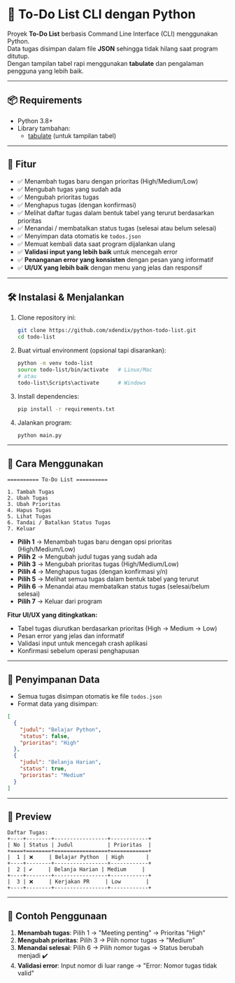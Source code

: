 # 📝 To-Do List CLI dengan Python

Proyek **To-Do List** berbasis Command Line Interface (CLI) menggunakan Python.  
Data tugas disimpan dalam file **JSON** sehingga tidak hilang saat program ditutup.  
Dengan tampilan tabel rapi menggunakan **tabulate** dan pengalaman pengguna yang lebih baik.

---

## 📦 Requirements
- Python 3.8+
- Library tambahan:
  - [tabulate](https://pypi.org/project/tabulate/) (untuk tampilan tabel)

---

## 📌 Fitur
- ✅ Menambah tugas baru dengan prioritas (High/Medium/Low)
- ✅ Mengubah tugas yang sudah ada
- ✅ Mengubah prioritas tugas
- ✅ Menghapus tugas (dengan konfirmasi)
- ✅ Melihat daftar tugas dalam bentuk tabel yang terurut berdasarkan prioritas
- ✅ Menandai / membatalkan status tugas (selesai atau belum selesai)
- ✅ Menyimpan data otomatis ke `todos.json`
- ✅ Memuat kembali data saat program dijalankan ulang
- ✅ **Validasi input yang lebih baik** untuk mencegah error
- ✅ **Penanganan error yang konsisten** dengan pesan yang informatif
- ✅ **UI/UX yang lebih baik** dengan menu yang jelas dan responsif

---

## 🛠️ Instalasi & Menjalankan
1. Clone repository ini:
   ```bash
   git clone https://github.com/xdendix/python-todo-list.git
   cd todo-list
   ```
2. Buat virtual environment (opsional tapi disarankan):
   ```bash
   python -m venv todo-list
   source todo-list/bin/activate   # Linux/Mac
   # atau
   todo-list\Scripts\activate      # Windows
   ```

3. Install dependencies:
   ```bash
   pip install -r requirements.txt
   ```

4. Jalankan program:
   ```bash
   python main.py
   ```

---

## 🚀 Cara Menggunakan

```
========== To-Do List ==========

1. Tambah Tugas
2. Ubah Tugas
3. Ubah Prioritas
4. Hapus Tugas
5. Lihat Tugas
6. Tandai / Batalkan Status Tugas
7. Keluar
```

- **Pilih 1** → Menambah tugas baru dengan opsi prioritas (High/Medium/Low)
- **Pilih 2** → Mengubah judul tugas yang sudah ada
- **Pilih 3** → Mengubah prioritas tugas (High/Medium/Low)
- **Pilih 4** → Menghapus tugas (dengan konfirmasi y/n)
- **Pilih 5** → Melihat semua tugas dalam bentuk tabel yang terurut
- **Pilih 6** → Menandai atau membatalkan status tugas (selesai/belum selesai)
- **Pilih 7** → Keluar dari program

**Fitur UI/UX yang ditingkatkan:**
- Tabel tugas diurutkan berdasarkan prioritas (High → Medium → Low)
- Pesan error yang jelas dan informatif
- Validasi input untuk mencegah crash aplikasi
- Konfirmasi sebelum operasi penghapusan

---

## 💾 Penyimpanan Data
- Semua tugas disimpan otomatis ke file `todos.json`
- Format data yang disimpan:
```json
[
  {
    "judul": "Belajar Python",
    "status": false,
    "prioritas": "High"
  },
  {
    "judul": "Belanja Harian", 
    "status": true,
    "prioritas": "Medium"
  }
]
```

---

## 📸 Preview
```
Daftar Tugas: 
+----+--------+-----------------+------------+
| No | Status | Judul           | Prioritas  |
+====+========+=================+============+
|  1 | ❌     | Belajar Python  | High       |
+----+--------+-----------------+------------+
|  2 | ✔️     | Belanja Harian | Medium     |
+----+--------+-----------------+------------+
|  3 | ❌     | Kerjakan PR     | Low        |
+----+--------+-----------------+------------+
```

---

## 🎯 Contoh Penggunaan
1. **Menambah tugas**: Pilih 1 → "Meeting penting" → Prioritas "High"
2. **Mengubah prioritas**: Pilih 3 → Pilih nomor tugas → "Medium"
3. **Menandai selesai**: Pilih 6 → Pilih nomor tugas → Status berubah menjadi ✔️
4. **Validasi error**: Input nomor di luar range → "Error: Nomor tugas tidak valid"

